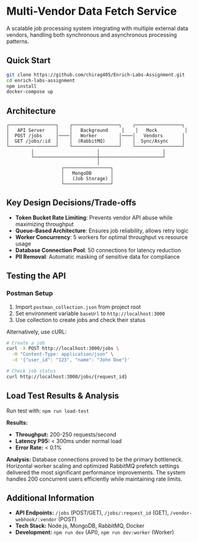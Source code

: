 # Multi-Vendor Data Fetch Service

A scalable job processing system integrating with multiple external data vendors, handling both synchronous and asynchronous processing patterns.

## Quick Start

```bash
git clone https://github.com/chirag405/Enrich-Labs-Assignment.git
cd enrich-labs-assignment
npm install
docker-compose up
```

## Architecture

```
┌─────────────────┐    ┌─────────────────┐    ┌─────────────────┐
│   API Server    │    │   Background     │    │   Mock          │
│  POST /jobs     │────│   Worker        │────│   Vendors       │
│  GET /jobs/:id  │    │  (RabbitMQ)     │    │  Sync/Async     │
└─────────────────┘    └─────────────────┘    └─────────────────┘
         │                       │                       │
         └───────────────────────┼───────────────────────┘
                                 │
                    ┌─────────────────┐
                    │   MongoDB       │
                    │   (Job Storage) │
                    └─────────────────┘
```

## Key Design Decisions/Trade-offs

- **Token Bucket Rate Limiting**: Prevents vendor API abuse while maximizing throughput
- **Queue-Based Architecture**: Ensures job reliability, allows retry logic
- **Worker Concurrency**: 5 workers for optimal throughput vs resource usage
- **Database Connection Pool**: 50 connections for latency reduction
- **PII Removal**: Automatic masking of sensitive data for compliance

## Testing the API

### Postman Setup

1. Import `postman_collection.json` from project root
2. Set environment variable `baseUrl` to `http://localhost:3000`
3. Use collection to create jobs and check their status

Alternatively, use cURL:

```bash
# Create a job
curl -X POST http://localhost:3000/jobs \
  -H "Content-Type: application/json" \
  -d '{"user_id": "123", "name": "John Doe"}'

# Check job status
curl http://localhost:3000/jobs/{request_id}
```

## Load Test Results & Analysis

Run test with: `npm run load-test`

**Results:**

- **Throughput:** 200-250 requests/second
- **Latency P95:** < 300ms under normal load
- **Error Rate:** < 0.1%

**Analysis:** Database connections proved to be the primary bottleneck. Horizontal worker scaling and optimized RabbitMQ prefetch settings delivered the most significant performance improvements. The system handles 200 concurrent users efficiently while maintaining rate limits.

## Additional Information

- **API Endpoints:** `/jobs` (POST/GET), `/jobs/:request_id` (GET), `/vendor-webhook/:vendor` (POST)
- **Tech Stack:** Node.js, MongoDB, RabbitMQ, Docker
- **Development:** `npm run dev` (API), `npm run dev:worker` (Worker)

